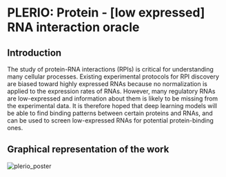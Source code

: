# PLERIO: Protein - [low expressed] RNA interaction oracle

## Introduction
The study of protein-RNA interactions (RPIs) is critical for understanding many cellular processes. Existing experimental protocols for RPI discovery are biased toward highly expressed RNAs because no normalization is applied to the expression rates of RNAs. However, many regulatory RNAs are low-expressed and information about them is likely to be missing from the experimental data. It is therefore hoped that deep learning models will be able to find binding patterns between certain proteins and RNAs, and can be used to screen low-expressed RNAs for potential protein-binding ones.

## Graphical representation of the work

![plerio_poster](https://github.com/user-attachments/assets/cd0111d9-c9a3-49ef-b8df-144eeae5eeae)
